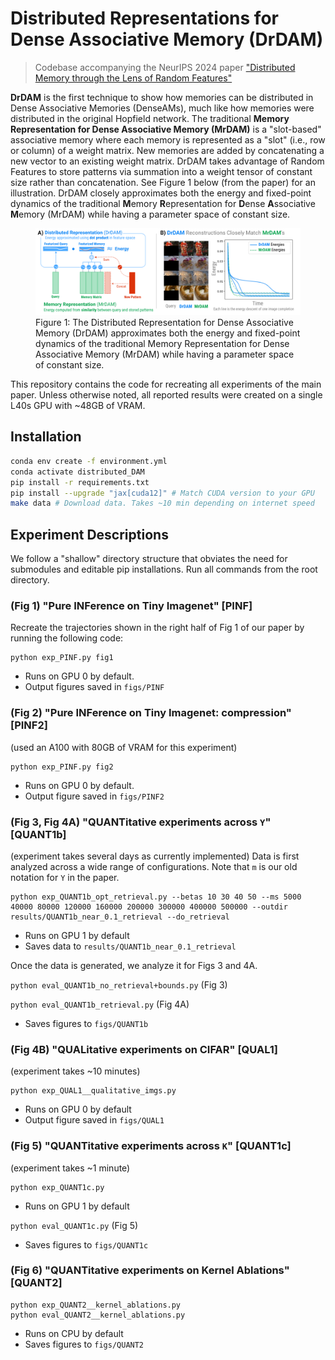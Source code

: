 # Distributed Representations for Dense Associative Memory (**DrDAM**)

> Codebase accompanying the NeurIPS 2024 paper ["Distributed Memory through the Lens of Random Features"]()

**DrDAM** is the first technique to show how memories can be distributed in Dense Associative Memories (DenseAMs), much like how memories were distributed in the original Hopfield network. The traditional **Memory Representation for Dense Associative Memory (MrDAM)** is a "slot-based" associative memory where each memory is represented as a "slot" (i.e., row or column) of a weight matrix. New memories are added by concatenating a new vector to an existing weight matrix. DrDAM takes advantage of Random Features to store patterns via summation into a weight tensor of constant size rather than concatenation. See Figure 1 below (from the paper) for an illustration. DrDAM closely approximates both the energy and fixed-point dynamics of the traditional **M**emory **R**epresentation for **D**ense **A**ssociative **M**emory (MrDAM) while having a parameter space of constant size.

<figure>
  <img src="assets/Fig1.png" alt="Figure 1">
  <figcaption>Figure 1: The Distributed Representation for Dense Associative Memory (DrDAM) approximates both the energy and fixed-point dynamics of the traditional Memory Representation for Dense Associative Memory (MrDAM) while having a parameter space of constant size.</figcaption>
</figure>

This repository contains the code for recreating all experiments of the main paper. Unless otherwise noted, all reported results were created on a single L40s GPU with ~48GB of VRAM.

## Installation
```bash
conda env create -f environment.yml
conda activate distributed_DAM
pip install -r requirements.txt
pip install --upgrade "jax[cuda12]" # Match CUDA version to your GPU
make data # Download data. Takes ~10 min depending on internet speed
```

## Experiment Descriptions

We follow a "shallow" directory structure that obviates the need for submodules and editable pip installations. Run all commands from the root directory.

### (Fig 1) "Pure INFerence on Tiny Imagenet" [PINF]

Recreate the trajectories shown in the right half of Fig 1 of our paper by running the following code:

```
python exp_PINF.py fig1
```

- Runs on GPU 0 by default.
- Output figures saved in `figs/PINF`

### (Fig 2) "Pure INFerence on Tiny Imagenet: compression" [PINF2]

(used an A100 with 80GB of VRAM for this experiment)

```
python exp_PINF.py fig2
```

- Runs on GPU 0 by default.
- Output figure saved in `figs/PINF2`

### (Fig 3, Fig 4A) "QUANTitative experiments across `Y`" [QUANT1b]

(experiment takes several days as currently implemented) Data is first analyzed across a wide range of configurations. Note that `m` is our old notation for `Y` in the paper.

```
python exp_QUANT1b_opt_retrieval.py --betas 10 30 40 50 --ms 5000 40000 80000 120000 160000 200000 300000 400000 500000 --outdir results/QUANT1b_near_0.1_retrieval --do_retrieval
```

- Runs on GPU 1 by default
- Saves data to `results/QUANT1b_near_0.1_retrieval`

Once the data is generated, we analyze it for Figs 3 and 4A.

`python eval_QUANT1b_no_retrieval+bounds.py` (Fig 3)

`python eval_QUANT1b_retrieval.py` (Fig 4A)

- Saves figures to `figs/QUANT1b`

### (Fig 4B) "QUALitative experiments on CIFAR" [QUAL1]

(experiment takes ~10 minutes)

``` 
python exp_QUAL1__qualitative_imgs.py
```

- Runs on GPU 0 by default
- Output figure saved in `figs/QUAL1`

### (Fig 5) "QUANTitative experiments across `K`" [QUANT1c]

(experiment takes ~1 minute)

```
python exp_QUANT1c.py
```

- Runs on GPU 1 by default

`python eval_QUANT1c.py` (Fig 5)

- Saves figures to `figs/QUANT1c`

### (Fig 6) "QUANTitative experiments on Kernel Ablations" [QUANT2]

```
python exp_QUANT2__kernel_ablations.py
python eval_QUANT2__kernel_ablations.py
```

- Runs on CPU by default
- Saves figures to `figs/QUANT2`